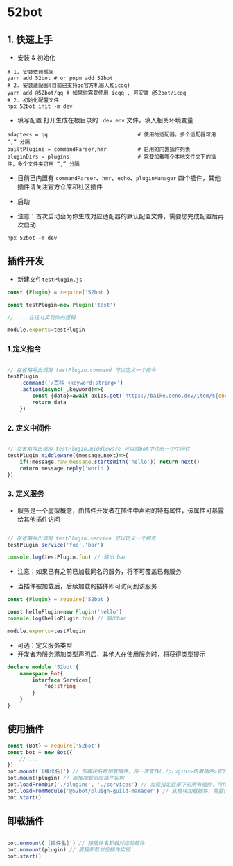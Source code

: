 # 52bot
## 1. 快速上手
- 安装 & 初始化
```shell
# 1. 安装依赖框架
yarn add 52bot # or pnpm add 52bot
# 2. 安装适配器(目前已支持qq官方机器人和icqq)
yarn add @52bot/qq # 如果你需要使用 icqq , 可安装 @52bot/icqq
# 2. 初始化配置文件
npx 52bot init -m dev
```
- 填写配置
打开生成在根目录的 `.dev.env` 文件，填入相关环境变量
```text
adapters = qq                             # 使用的适配器，多个适配器可用 “,” 分隔
builtPlugins = commandParser,hmr          # 启用的内置插件列表
pluginDirs = plugins                      # 需要加载哪个本地文件夹下的插件，多个文件夹可用 “,” 分隔
```
- 目前已内置有 `commandParser`、`hmr`、`echo`、`pluginManager` 四个插件，其他插件请关注官方仓库和社区插件


- 启动
- 注意：首次启动会为你生成对应适配器的默认配置文件，需要您完成配置后再次启动
```text
npx 52bot -m dev
```

##  插件开发
- 新建文件`testPlugin.js`

```javascript
const {Plugin} = require('52bot')

const testPlugin=new Plugin('test')

// ... 在这儿实现你的逻辑

module.exports=testPlugin
```

### 1.定义指令
```javascript

// 在省略号出调用 testPlugin.command 可以定义一个指令
testPlugin
	.command('/百科 <keyword:string>')
	.action(async(_,keyword)=>{
		const {data}=await axios.get(`https://baike.deno.dev/item/${encodeURIComponent(keyword)}?encoding=text`)
		return data
	})
```
### 2. 定义中间件
```javascript

// 在省略号出调用 testPlugin.middleware 可以往bot中注册一个中间件
testPlugin.middleware((message,next)=>{
	if(!message.raw_message.startsWith('hello')) return next()
    return message.reply('world')
})
```
### 3. 定义服务
- 服务是一个虚拟概念，由插件开发者在插件中声明的特有属性，该属性可暴露给其他插件访问
```javascript

// 在省略号出调用 testPlugin.service 可以定义一个服务
testPlugin.service('foo','bar')

console.log(testPlugin.foo) // 输出 bar
```
- 注意：如果已有之前已加载同名的服务，将不可覆盖已有服务

- 当插件被加载后，后续加载的插件即可访问到该服务
```javascript
const {Plugin} = require('52bot')

const helloPlugin=new Plugin('hello')
console.log(helloPlugin.foo) // 输出bar

module.exports=testPlugin
```
- 可选：定义服务类型
- 开发者为服务添加类型声明后，其他人在使用服务时，将获得类型提示
```typescript
declare module '52bot'{
    namespace Bot{
        interface Services{
            foo:string
        }
    }
}
```
## 使用插件
```javascript
const {Bot} = require('52bot')
const bot = new Bot({
	// ...
})
bot.mount('[模块名]') // 按模块名称加载插件，将一次查找(./plugins>内置插件>官方插件库>社区插件库>node_modules)目录下对应名称的插件
bot.mount(plugin) // 直接加载对应插件实例
bot.loadFromDir('./plugins', './services') // 加载指定目录下的所有插件，可传入多个目录，将多次加载
bot.loadFromModule('@52bot/pluign-guild-manager') // 从模块加载插件，需要你自行安装对应插件包
bot.start()
```
## 卸载插件
```javascript

bot.unmount('[插件名]') // 按插件名卸载对应的插件
bot.unmount(plugin) // 直接卸载对应插件实例
bot.start()

```

